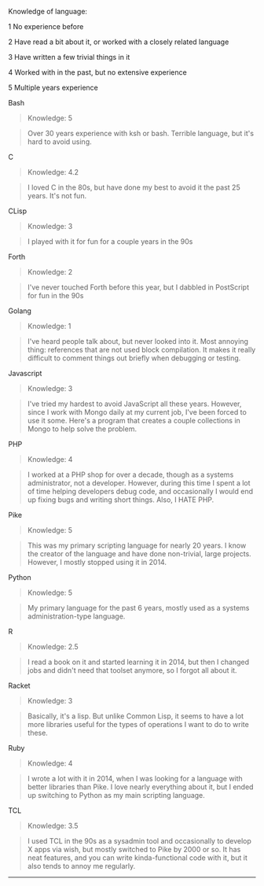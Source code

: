 Knowledge of language:

1   No experience before

2   Have read a bit about it, or worked with a closely related language

3   Have written a few trivial things in it

4   Worked with in the past, but no extensive experience

5   Multiple years experience

Bash
>Knowledge: 5

>Over 30 years experience with ksh or bash. Terrible language, but it's hard to avoid using.

C
>Knowledge: 4.2

>I loved C in the 80s, but have done my best to avoid it the past 25 years. It's not fun.

CLisp
>Knowledge: 3

>I played with it for fun for a couple years in the 90s

Forth
>Knowledge: 2

>I've never touched Forth before this year, but I dabbled in PostScript for fun in the 90s

Golang
>Knowledge: 1

>I've heard people talk about, but never looked into it. Most annoying thing: references that
>are not used block compilation. It makes it really difficult to comment things out briefly
>when debugging or testing.

Javascript
>Knowledge: 3

>I've tried my hardest to avoid JavaScript all these years. However, since I work with Mongo
>daily at my current job, I've been forced to use it some. Here's a program that creates a
>couple collections in Mongo to help solve the problem.

PHP
>Knowledge: 4

>I worked at a PHP shop for over a decade, though as a systems administrator, not a developer.
>However, during this time I spent a lot of time helping developers debug code, and occasionally
>I would end up fixing bugs and writing short things. Also, I HATE PHP.

Pike
>Knowledge: 5

>This was my primary scripting language for nearly 20 years. I know the creator of the language
>and have done non-trivial, large projects. However, I mostly stopped using it in 2014.

Python
>Knowledge: 5

>My primary language for the past 6 years, mostly used as a systems administration-type language.

R
>Knowledge: 2.5

>I read a book on it and started learning it in 2014, but then I changed jobs and didn't need
>that toolset anymore, so I forgot all about it.

Racket
>Knowledge: 3

>Basically, it's a lisp. But unlike Common Lisp, it seems to have a lot more libraries
> useful for the types of operations I want to do to write these.

Ruby
>Knowledge: 4

>I wrote a lot with it in 2014, when I was looking for a language with better libraries than Pike.
>I love nearly everything about it, but I ended up switching to Python as my main scripting language.

TCL
>Knowledge: 3.5

>I used TCL in the 90s as a sysadmin tool and occasionally to develop X apps via wish, but mostly
>switched to Pike by 2000 or so. It has neat features, and you can write kinda-functional code
>with it, but it also tends to annoy me regularly.

----------------------------------------------------------------------------------------------------
